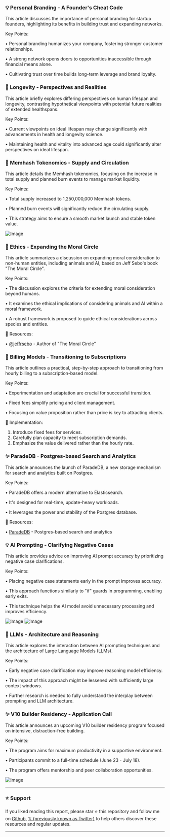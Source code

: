 ### 💡 Personal Branding - A Founder's Cheat Code

This article discusses the importance of personal branding for startup founders, highlighting its benefits in building trust and expanding networks.

Key Points:

• Personal branding humanizes your company, fostering stronger customer relationships.


• A strong network opens doors to opportunities inaccessible through financial means alone.


• Cultivating trust over time builds long-term leverage and brand loyalty.



### 🤖 Longevity - Perspectives and Realities

This article briefly explores differing perspectives on human lifespan and longevity, contrasting hypothetical viewpoints with potential future realities of extended healthspans.


Key Points:


•  Current viewpoints on ideal lifespan may change significantly with advancements in health and longevity science.


•  Maintaining health and vitality into advanced age could significantly alter perspectives on ideal lifespan.




### 🚀 Memhash Tokenomics - Supply and Circulation

This article details the Memhash tokenomics, focusing on the increase in total supply and planned burn events to manage market liquidity.

Key Points:

• Total supply increased to 1,250,000,000 Memhash tokens.


• Planned burn events will significantly reduce the circulating supply.


• This strategy aims to ensure a smooth market launch and stable token value.


![Image](https://pbs.twimg.com/media/Gk0D-jDW4AAhaf9?format=jpg&name=small)


### 🤖 Ethics - Expanding the Moral Circle

This article summarizes a discussion on expanding moral consideration to non-human entities, including animals and AI, based on Jeff Sebo's book "The Moral Circle".

Key Points:

• The discussion explores the criteria for extending moral consideration beyond humans.


• It examines the ethical implications of considering animals and AI within a moral framework.


•  A robust framework is proposed to guide ethical considerations across species and entities.


🔗 Resources:

• [@jeffrsebo](https://twitter.com/jeffrsebo) - Author of "The Moral Circle"


### 🚀 Billing Models - Transitioning to Subscriptions

This article outlines a practical, step-by-step approach to transitioning from hourly billing to a subscription-based model.

Key Points:

•  Experimentation and adaptation are crucial for successful transition.


• Fixed fees simplify pricing and client management.


• Focusing on value proposition rather than price is key to attracting clients.


🚀 Implementation:

1. Introduce fixed fees for services.
2. Carefully plan capacity to meet subscription demands.
3. Emphasize the value delivered rather than the hourly rate.



### ✨ ParadeDB - Postgres-based Search and Analytics

This article announces the launch of ParadeDB, a new storage mechanism for search and analytics built on Postgres.

Key Points:

• ParadeDB offers a modern alternative to Elasticsearch.


• It's designed for real-time, update-heavy workloads.


• It leverages the power and stability of the Postgres database.

🔗 Resources:

• [ParadeDB](http://paradedb.com) - Postgres-based search and analytics


### 💡 AI Prompting - Clarifying Negative Cases

This article provides advice on improving AI prompt accuracy by prioritizing negative case clarifications.


Key Points:

• Placing negative case statements early in the prompt improves accuracy.


•  This approach functions similarly to "if" guards in programming, enabling early exits.


• This technique helps the AI model avoid unnecessary processing and improves efficiency.


![Image](https://pbs.twimg.com/media/Gk0DNumXIAAoqMS?format=png&name=small)
![Image](https://pbs.twimg.com/media/Gk0DFo_WoAA7MFh?format=png&name=small)



### 🤖 LLMs - Architecture and Reasoning

This article explores the interaction between AI prompting techniques and the architecture of Large Language Models (LLMs).

Key Points:

•  Early negative case clarification may improve reasoning model efficiency.


•  The impact of this approach might be lessened with sufficiently large context windows.


•  Further research is needed to fully understand the interplay between prompting and LLM architecture.



### ✨ V10 Builder Residency - Application Call

This article announces an upcoming V10 builder residency program focused on intensive, distraction-free building.

Key Points:

•  The program aims for maximum productivity in a supportive environment.


•  Participants commit to a full-time schedule (June 23 - July 18).


•  The program offers mentorship and peer collaboration opportunities.

![Image](https://pbs.twimg.com/media/Gk0ElO1aoAcBopf?format=jpg&name=small)


---

### ⭐️ Support

If you liked reading this report, please star ⭐️ this repository and follow me on [Github](https://github.com/Drix10), [𝕏 (previously known as Twitter)](https://x.com/DRIX_10_) to help others discover these resources and regular updates.

---